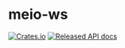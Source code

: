 # meio-ws

[![Crates.io][crates-badge]][crates-url]
[![Released API docs][docs-badge]][docs-url]

[crates-badge]: https://img.shields.io/crates/v/meio-connect.svg
[crates-url]: https://crates.io/crates/meio-connect
[docs-badge]: https://docs.rs/meio-connect/badge.svg
[docs-url]: https://docs.rs/meio-connect
